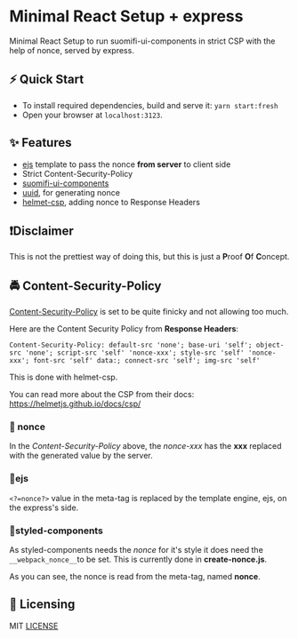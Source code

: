 # Minimal React Setup + express

Minimal React Setup to run suomifi-ui-components in strict CSP with the help of nonce, served by express.

## ⚡️ Quick Start

- To install required dependencies, build and serve it: `yarn start:fresh`
- Open your browser at `localhost:3123`.

## ✨ Features

- [ejs](https://github.com/mde/ejs) template to pass the nonce **from server** to client side
- Strict Content-Security-Policy
- [suomifi-ui-components](https://github.com/vrk-kpa/suomifi-ui-components)
- [uuid](https://github.com/uuidjs/uuid), for generating nonce
- [helmet-csp](https://github.com/helmetjs/csp), adding nonce to Response Headers

##  ❗️Disclaimer

This is not the prettiest way of doing this, but this is just a **P**roof **O**f **C**oncept.

## 🚔 Content-Security-Policy

[Content-Security-Policy](https://developer.mozilla.org/en-US/docs/Web/HTTP/Headers/Content-Security-Policy) is set to be quite finicky and not allowing too much.

Here are the Content Security Policy from **Response Headers**:

```
Content-Security-Policy: default-src 'none'; base-uri 'self'; object-src 'none'; script-src 'self' 'nonce-xxx'; style-src 'self' 'nonce-xxx'; font-src 'self' data:; connect-src 'self'; img-src 'self'
```

This is done with helmet-csp.

You can read more about the CSP from their docs: https://helmetjs.github.io/docs/csp/

### 🚪 nonce

In the *Content-Security-Policy* above, the _nonce-xxx_ has the **xxx** replaced with the generated value by the server.

###  🧱ejs

`<?=nonce?>` value in the meta-tag is replaced by the template engine, ejs, on the express's side.

###  💄styled-components

As styled-components needs the *nonce* for it's style it does need the `__webpack_nonce__`to be set. This is currently done in **create-nonce.js**. 

As you can see, the nonce is read from the meta-tag, named **nonce**. 

## 📄 Licensing

MIT [LICENSE](/LICENSE)
